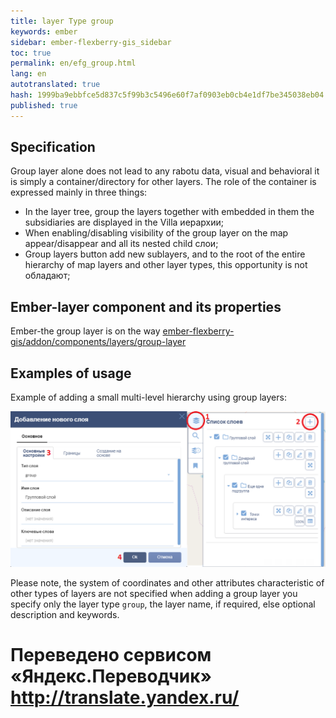 ```yaml
--- 
title: layer Type group 
keywords: ember 
sidebar: ember-flexberry-gis_sidebar 
toc: true 
permalink: en/efg_group.html 
lang: en 
autotranslated: true 
hash: 1999ba9ebbfce5d837c5f99b3c5496e60f7af0903eb0cb4e1df7be345038eb04 
published: true 
--- 
```


## Specification 

Group layer alone does not lead to any rabotu data, visual and behavioral it is simply a container/directory for other layers. 
The role of the container is expressed mainly in three things: 

* In the layer tree, group the layers together with embedded in them the subsidiaries are displayed in the Villa иерархии; 
* When enabling/disabling visibility of the group layer on the map appear/disappear and all its nested child слои; 
* Group layers button add new sublayers, and to the root of the entire hierarchy of map layers and other layer types, this opportunity is not обладают; 

## Ember-layer component and its properties 

Ember-the group layer is on the way [ember-flexberry-gis/addon/components/layers/group-layer](https://github.com/Flexberry/ember-flexberry-gis/blob/develop/addon/components/layers/group-layer.js) 

## Examples of usage 

Example of adding a small multi-level hierarchy using group layers: 

![](/images/pages/products/flexberry-gis/addons/ember-flexberry-gis/layers/efg_group/group-layer-example.png) 

Please note, the system of coordinates and other attributes characteristic of other types of layers are not specified when adding a group layer 
you specify only the layer type `group`, the layer name, if required, else optional description and keywords. 



 # Переведено сервисом «Яндекс.Переводчик» http://translate.yandex.ru/